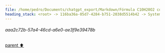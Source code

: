 ```yaml
---
file: /home/pedro/Documents/chatgpt_export/Markdown/Fórmula C10H20O2 com Subscritos.md
heading_stack: <root> -> 116ba36a-05d7-4284-b751-2038d5514b42 -> System -> 64fad678-760a-4167-801c-512095e6b6b9 -> System -> aaa2c72b-57a4-46cd-a6e0-ae3f9e39478b
---
```

###### aaa2c72b-57a4-46cd-a6e0-ae3f9e39478b
[parent ⬆️](#64fad678-760a-4167-801c-512095e6b6b9)
